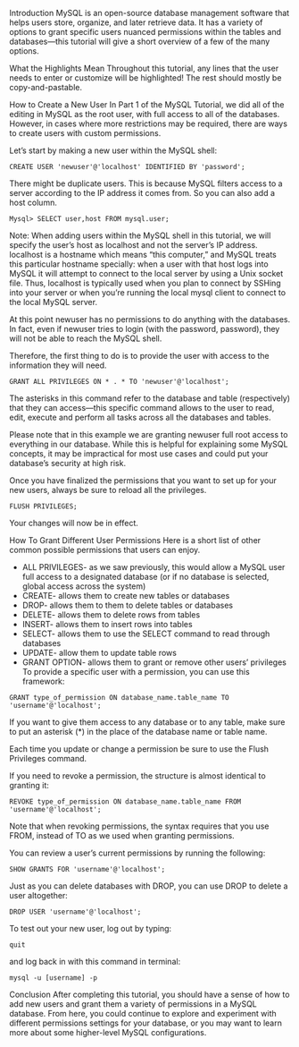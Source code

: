 Introduction
MySQL is an open-source database management software that helps users store, organize, and later retrieve data. It has a variety of options to grant specific users nuanced permissions within the tables and databases—this tutorial will give a short overview of a few of the many options.

What the Highlights Mean
Throughout this tutorial, any lines that the user needs to enter or customize will be highlighted! The rest should mostly be copy-and-pastable.

How to Create a New User
In Part 1 of the MySQL Tutorial, we did all of the editing in MySQL as the root user, with full access to all of the databases. However, in cases where more restrictions may be required, there are ways to create users with custom permissions.

Let’s start by making a new user within the MySQL shell:

```
CREATE USER 'newuser'@'localhost' IDENTIFIED BY 'password';
```
There might be duplicate users. This is because MySQL filters access to a server according to the IP address it comes from. So you can also add a host column.

```
Mysql> SELECT user,host FROM mysql.user;
```
 
Note: When adding users within the MySQL shell in this tutorial, we will specify the user’s host as localhost and not the server’s IP address. localhost is a hostname which means “this computer,” and MySQL treats this particular hostname specially: when a user with that host logs into MySQL it will attempt to connect to the local server by using a Unix socket file. Thus, localhost is typically used when you plan to connect by SSHing into your server or when you’re running the local mysql client to connect to the local MySQL server.

At this point newuser has no permissions to do anything with the databases. In fact, even if newuser tries to login (with the password, password), they will not be able to reach the MySQL shell.

Therefore, the first thing to do is to provide the user with access to the information they will need.

```
GRANT ALL PRIVILEGES ON * . * TO 'newuser'@'localhost';
```
 
The asterisks in this command refer to the database and table (respectively) that they can access—this specific command allows to the user to read, edit, execute and perform all tasks across all the databases and tables.

Please note that in this example we are granting newuser full root access to everything in our database. While this is helpful for explaining some MySQL concepts, it may be impractical for most use cases and could put your database’s security at high risk.

Once you have finalized the permissions that you want to set up for your new users, always be sure to reload all the privileges.

```
FLUSH PRIVILEGES;
```
 
Your changes will now be in effect.

How To Grant Different User Permissions
Here is a short list of other common possible permissions that users can enjoy.

- ALL PRIVILEGES- as we saw previously, this would allow a MySQL user full access to a designated database (or if no database is selected, global access across the system)
- CREATE- allows them to create new tables or databases
- DROP- allows them to them to delete tables or databases
- DELETE- allows them to delete rows from tables
- INSERT- allows them to insert rows into tables
- SELECT- allows them to use the SELECT command to read through databases
- UPDATE- allow them to update table rows
- GRANT OPTION- allows them to grant or remove other users’ privileges
To provide a specific user with a permission, you can use this framework:

```
GRANT type_of_permission ON database_name.table_name TO 'username'@'localhost';
```
 
If you want to give them access to any database or to any table, make sure to put an asterisk (*) in the place of the database name or table name.

Each time you update or change a permission be sure to use the Flush Privileges command.

If you need to revoke a permission, the structure is almost identical to granting it:

```
REVOKE type_of_permission ON database_name.table_name FROM 'username'@'localhost';
```
 
Note that when revoking permissions, the syntax requires that you use FROM, instead of TO as we used when granting permissions.

You can review a user’s current permissions by running the following:

```
SHOW GRANTS FOR 'username'@'localhost';
```
 
Just as you can delete databases with DROP, you can use DROP to delete a user altogether:

```
DROP USER 'username'@'localhost';
```
 
To test out your new user, log out by typing:

```
quit
```
 
and log back in with this command in terminal:

```
mysql -u [username] -p
```
 
Conclusion
After completing this tutorial, you should have a sense of how to add new users and grant them a variety of permissions in a MySQL database. From here, you could continue to explore and experiment with different permissions settings for your database, or you may want to learn more about some higher-level MySQL configurations.